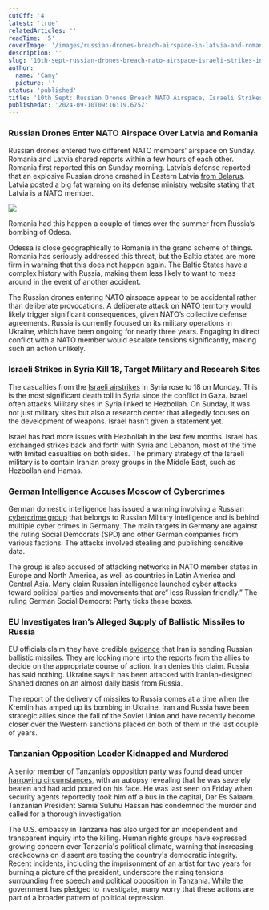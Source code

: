 ```yaml
---
cutOff: '4'
latest: 'true'
relatedArticles: ''
readTime: '5'
coverImage: '/images/russian-drones-breach-airspace-in-latvia-and-romania-M2Nj.webp'
description: ''
slug: '10th-sept-russian-drones-breach-nato-airspace-israeli-strikes-in-syria'
author:
  name: 'Camy'
  picture: ''
status: 'published'
title: '10th Sept: Russian Drones Breach NATO Airspace, Israeli Strikes in Syria'
publishedAt: '2024-09-10T09:16:19.675Z'
---
```


### Russian Drones Enter NATO Airspace Over Latvia and Romania

Russian drones entered two different NATO members’ airspace on Sunday. Romania and Latvia shared reports within a few hours of each other. Romania first reported this on Sunday morning. Latvia’s defense reported that an explosive Russian drone crashed in Eastern Latvia [from Belarus](https://www.politico.eu/article/latvia-russia-drone-belarus-war-airspace-f16-jets/). Latvia posted a big fat warning on its defense ministry website stating that Latvia is a NATO member. 

![](/images/russian-drones-breach-airspace-in-latvia-and-romania-IwNT.webp)

Romania had this happen a couple of times over the summer from Russia’s bombing of Odesa. 

Odessa is close geographically to Romania in the grand scheme of things. Romania has seriously addressed this threat, but the Baltic states are more firm in warning that this does not happen again. The Baltic States have a complex history with Russia, making them less likely to want to mess around in the event of another accident. 

The Russian drones entering NATO airspace appear to be accidental rather than deliberate provocations. A deliberate attack on NATO territory would likely trigger significant consequences, given NATO’s collective defense agreements. Russia is currently focused on its military operations in Ukraine, which have been ongoing for nearly three years. Engaging in direct conflict with a NATO member would escalate tensions significantly, making such an action unlikely.

### Israeli Strikes in Syria Kill 18, Target Military and Research Sites

The casualties from the [Israeli airstrikes](https://apnews.com/article/israel-syria-strikes-hama-iran-hezbollah-916f12c8f1fae066439733c2c0ba9980) in Syria rose to 18 on Monday. This is the most significant death toll in Syria since the conflict in Gaza. Israel often attacks Military sites in Syria linked to Hezbollah. On Sunday, it was not just military sites but also a research center that allegedly focuses on the development of weapons. Israel hasn’t given a statement yet.

Israel has had more issues with Hezbollah in the last few months. Israel has exchanged strikes back and forth with Syria and Lebanon, most of the time with limited casualties on both sides. The primary strategy of the Israeli military is to contain Iranian proxy groups in the Middle East, such as Hezbollah and Hamas. 

### German Intelligence Accuses Moscow of Cybercrimes

German domestic intelligence has issued a warning involving a Russian [cybercrime group](https://www.dw.com/en/germany-blames-russian-gru-unit-for-eu-nato-cyberattacks/a-70167641) that belongs to Russian Military intelligence and is behind multiple cyber crimes in Germany. The main targets in Germany are against the ruling Social Democrats (SPD) and other German companies from various factions. The attacks involved stealing and publishing sensitive data.

The group is also accused of attacking networks in NATO member states in Europe and North America, as well as countries in Latin America and Central Asia. Many claim Russian intelligence launched cyber attacks toward political parties and movements that are“ less Russian friendly.” The ruling German Social Democrat Party ticks these boxes. 

### EU Investigates Iran’s Alleged Supply of Ballistic Missiles to Russia

EU officials claim they have credible [evidence](https://www.france24.com/en/live-news/20240909-eu-aware-of-claims-iran-sent-missiles-to-russia-denied-by-tehran) that Iran is sending Russian ballistic missiles. They are looking more into the reports from the allies to decide on the appropriate course of action. Iran denies this claim. Russia has said nothing. Ukraine says it has been attacked with Iranian-designed Shahed drones on an almost daily basis from Russia. 

The report of the delivery of missiles to Russia comes at a time when the Kremlin has amped up its bombing in Ukraine. Iran and Russia have been strategic allies since the fall of the Soviet Union and have recently become closer over the Western sanctions placed on both of them in the last couple of years. 

### Tanzanian Opposition Leader Kidnapped and Murdered

A senior member of Tanzania’s opposition party was found dead under [harrowing circumstances](https://www.aljazeera.com/news/2024/9/9/slain-tanzanian-opposition-figure-beaten-doused-with-acid-party), with an autopsy revealing that he was severely beaten and had acid poured on his face. He was last seen on Friday when security agents reportedly took him off a bus in the capital, Dar Es Salaam. Tanzanian President Samia Suluhu Hassan has condemned the murder and called for a thorough investigation.

The U.S. embassy in Tanzania has also urged for an independent and transparent inquiry into the killing. Human rights groups have expressed growing concern over Tanzania's political climate, warning that increasing crackdowns on dissent are testing the country's democratic integrity. Recent incidents, including the imprisonment of an artist for two years for burning a picture of the president, underscore the rising tensions surrounding free speech and political opposition in Tanzania. While the government has pledged to investigate, many worry that these actions are part of a broader pattern of political repression.